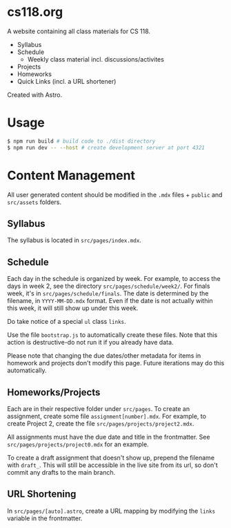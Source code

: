 # cs118.org

A website containing all class materials for CS 118.

- Syllabus
- Schedule
    - Weekly class material incl. discussions/activites
- Projects
- Homeworks
- Quick Links (incl. a URL shortener)

Created with Astro.

# Usage
```bash
$ npm run build # build code to ./dist directory
$ npm run dev -- --host # create development server at port 4321
```

# Content Management
All user generated content should be modified in the `.mdx` files + `public` 
and `src/assets` folders.

## Syllabus
The syllabus is located in `src/pages/index.mdx`.

## Schedule
Each day in the schedule is organized by week. For example, to access the days
in week 2, see the directory `src/pages/schedule/week2/`. For finals week, it's
in `src/pages/schedule/finals`. The date is determined by the filename, in
`YYYY-MM-DD.mdx` format. Even if the date is not actually within this week, 
it will still show up under this week. 

Do take notice of a special `ul` class `links`.

Use the file `bootstrap.js` to automatically create these files. Note that 
this action is destructive-do not run it if you already have data.

Please note that changing the due dates/other metadata
for items in homework and projects don't modify this page. Future iterations
may do this automatically.

## Homeworks/Projects
Each are in their respective folder under `src/pages`. To create an assignment,
create some file `assignment[number].mdx`.
For example, to create Project 2, create the file 
`src/pages/projects/project2.mdx`. 

All assignments must have the due date and title in the frontmatter. See 
`src/pages/projects/project0.mdx` for an example. 

To create a draft assignment that doesn't show up, prepend the filename with 
`draft_`. This will still be accessible in the
live site from its url, so don't commit any drafts to the main branch.

## URL Shortening
In `src/pages/[auto].astro`, create a URL mapping by modifying the `links` 
variable in the frontmatter.


